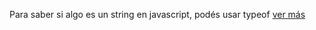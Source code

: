 Para saber si algo es un string en javascript, podés usar typeof [ver más](https://developer.mozilla.org/es/docs/Web/JavaScript/Referencia/Operadores/typeof)